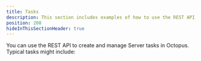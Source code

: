 ```yaml
---
title: Tasks
description: This section includes examples of how to use the REST API to create and manage Tasks in Octopus.
position: 200
hideInThisSectionHeader: true
---
```

You can use the REST API to create and manage Server tasks in Octopus. Typical tasks might include:
